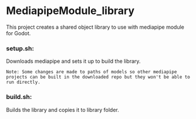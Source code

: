 # MediapipeModule_library

This project creates a shared object library to use with mediapipe module for Godot.

### setup.sh:

Downloads mediapipe and sets it up to build the library.

`Note: Some changes are made to paths of models so other mediapipe projects can be built in the downloaded repo but they won't be able to run directly.`

### build.sh:

Builds the library and copies it to library folder.
